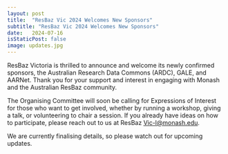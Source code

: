 ```yaml
---
layout: post
title:  "ResBaz Vic 2024 Welcomes New Sponsors"
subtitle: "ResBaz Vic 2024 Welcomes New Sponsors"
date:   2024-07-16
isStaticPost: false
image: updates.jpg
---
```


ResBaz Victoria is thrilled to announce and welcome its newly confirmed sponsors, the Australian Research Data Commons (ARDC), GALE, and AARNet. Thank you for your support and interest in engaging with Monash and the Australian ResBaz community.

The Organising Committee will soon be calling for Expressions of Interest for those who want to get involved, whether by running a workshop, giving a talk, or volunteering to chair a session. If you already have ideas on how to participate, please reach out to us at ResBaz Vic-l@monash.edu.

We are currently finalising details, so please watch out for upcoming updates.